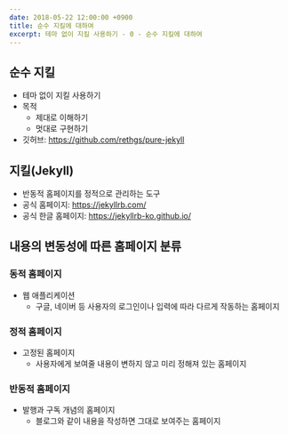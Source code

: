 ```yaml
---
date: 2018-05-22 12:00:00 +0900
title: 순수 지킬에 대하여
excerpt: 테마 없이 지킬 사용하기 - 0 - 순수 지킬에 대하여
---
```

## 순수 지킬
* 테마 없이 지킬 사용하기
* 목적
  * 제대로 이해하기
  * 멋대로 구현하기
* 깃허브: https://github.com/rethgs/pure-jekyll

## 지킬(Jekyll)
  * 반동적 홈페이지를 정적으로 관리하는 도구
  * 공식 홈페이지: https://jekyllrb.com/
  * 공식 한글 홈페이지: https://jekyllrb-ko.github.io/

## 내용의 변동성에 따른 홈페이지 분류

### 동적 홈페이지
* 웹 애플리케이션
  * 구글, 네이버 등 사용자의 로그인이나 입력에 따라 다르게 작동하는 홈페이지

### 정적 홈페이지
* 고정된 홈페이지
  * 사용자에게 보여줄 내용이 변하지 않고 미리 정해져 있는 홈페이지

### 반동적 홈페이지
* 발행과 구독 개념의 홈페이지
  * 블로그와 같이 내용을 작성하면 그대로 보여주는 홈페이지
